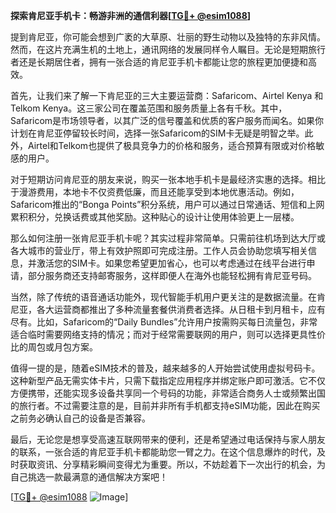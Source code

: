 **探索肯尼亚手机卡：畅游非洲的通信利器[[TG💪+ @esim1088](https://t.me/s/esim1088)]**

提到肯尼亚，你可能会想到广袤的大草原、壮丽的野生动物以及独特的东非风情。然而，在这片充满生机的土地上，通讯网络的发展同样令人瞩目。无论是短期旅行者还是长期居住者，拥有一张合适的肯尼亚手机卡都能让您的旅程更加便捷和高效。

首先，让我们来了解一下肯尼亚的三大主要运营商：Safaricom、Airtel Kenya 和 Telkom Kenya。这三家公司在覆盖范围和服务质量上各有千秋。其中，Safaricom是市场领导者，以其广泛的信号覆盖和优质的客户服务而闻名。如果你计划在肯尼亚停留较长时间，选择一张Safaricom的SIM卡无疑是明智之举。此外，Airtel和Telkom也提供了极具竞争力的价格和服务，适合预算有限或对价格敏感的用户。

对于短期访问肯尼亚的朋友来说，购买一张本地手机卡是最经济实惠的选择。相比于漫游费用，本地卡不仅资费低廉，而且还能享受到本地优惠活动。例如，Safaricom推出的“Bonga Points”积分系统，用户可以通过日常通话、短信和上网累积积分，兑换话费或其他奖励。这种贴心的设计让使用体验更上一层楼。

那么如何注册一张肯尼亚手机卡呢？其实过程非常简单。只需前往机场到达大厅或各大城市的营业厅，带上有效护照即可完成注册。工作人员会协助您填写相关信息，并激活您的SIM卡。如果您希望更加省心，也可以考虑通过在线平台进行申请，部分服务商还支持邮寄服务，这样即便人在海外也能轻松拥有肯尼亚号码。

当然，除了传统的语音通话功能外，现代智能手机用户更关注的是数据流量。在肯尼亚，各大运营商都推出了多种流量套餐供消费者选择。从日租卡到月租卡，应有尽有。比如，Safaricom的“Daily Bundles”允许用户按需购买每日流量包，非常适合临时需要网络支持的情况；而对于经常需要联网的用户，则可以选择更具性价比的周包或月包方案。

值得一提的是，随着eSIM技术的普及，越来越多的人开始尝试使用虚拟号码卡。这种新型产品无需实体卡片，只需下载指定应用程序并绑定账户即可激活。它不仅方便携带，还能实现多设备共享同一个号码的功能，非常适合商务人士或频繁出国的旅行者。不过需要注意的是，目前并非所有手机都支持eSIM功能，因此在购买之前务必确认自己的设备是否兼容。

最后，无论您是想享受高速互联网带来的便利，还是希望通过电话保持与家人朋友的联系，一张合适的肯尼亚手机卡都能助您一臂之力。在这个信息爆炸的时代，及时获取资讯、分享精彩瞬间变得尤为重要。所以，不妨趁着下一次出行的机会，为自己挑选一款最满意的通信解决方案吧！

[[TG💪+ @esim1088](https://t.me/s/esim1088) ![Image](https://i.postimg.cc/4NQfJmqS/Snipaste-2025-05-13-00-14-12.png)]